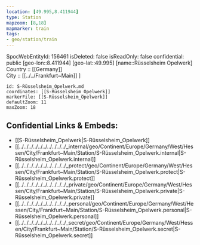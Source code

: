 ```yaml
---
location: [49.995,8.411944] 
type: Station 
mapzoom: [8,18] 
mapmarker: train 
tags:
- geo/station/train
---
```

SpocWebEntityId: 156461
isDeleted: false
isReadOnly: false
confidential: public
[geo-lon::8.411944] 
[geo-lat::49.995] 
[name::Rüsselsheim Opelwerk] 
Country :: [[Germany]]  
City :: [[../../Frankfurt~Main]] ] 


```leaflet
id: S-Rüsselsheim_Opelwerk.md
coordinates: [[S-Rüsselsheim_Opelwerk]] 
markerFile: [[S-Rüsselsheim_Opelwerk]] 
defaultZoom: 11 
maxZoom: 18
```


## Confidential Links & Embeds: 
- [[S-Rüsselsheim_Opelwerk|S-Rüsselsheim_Opelwerk]] 
- [[../../../../../../../../../../_internal/geo/Continent/Europe/Germany/West/Hessen/City/Frankfurt~Main/Station/S-Rüsselsheim_Opelwerk.internal|S-Rüsselsheim_Opelwerk.internal]] 
- [[../../../../../../../../../../_protect/geo/Continent/Europe/Germany/West/Hessen/City/Frankfurt~Main/Station/S-Rüsselsheim_Opelwerk.protect|S-Rüsselsheim_Opelwerk.protect]] 
- [[../../../../../../../../../../_private/geo/Continent/Europe/Germany/West/Hessen/City/Frankfurt~Main/Station/S-Rüsselsheim_Opelwerk.private|S-Rüsselsheim_Opelwerk.private]] 
- [[../../../../../../../../../../_personal/geo/Continent/Europe/Germany/West/Hessen/City/Frankfurt~Main/Station/S-Rüsselsheim_Opelwerk.personal|S-Rüsselsheim_Opelwerk.personal]] 
- [[../../../../../../../../../../_secret/geo/Continent/Europe/Germany/West/Hessen/City/Frankfurt~Main/Station/S-Rüsselsheim_Opelwerk.secret|S-Rüsselsheim_Opelwerk.secret]] 
